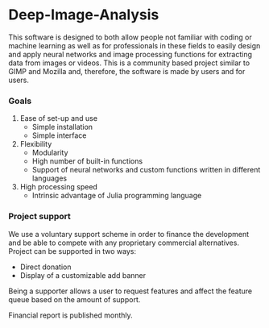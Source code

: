 # Deep-Image-Analysis
This software is designed to both allow people not familiar with coding or machine learning as well as for professionals in these fields to easily design and apply neural networks and image processing functions for extracting data from images or videos.
This is a community based project similar to GIMP and Mozilla and, therefore, the software is made by users and for users.

### Goals
1. Ease of set-up and use
      - Simple installation
      - Simple interface
2. Flexibility
      - Modularity
      - High number of built-in functions
      - Support of neural networks and custom functions written in different languages
3. High processing speed
      - Intrinsic advantage of Julia programming language

### Project support
We use a voluntary support scheme in order to finance the development and be able to compete with any proprietary commercial alternatives. 
Project can be supported in two ways:
   - Direct donation
   - Display of a customizable add banner

Being a supporter allows a user to request features and affect the feature queue based on the amount of support.

Financial report is published monthly.



